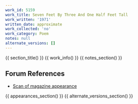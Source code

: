 ```yaml
---
work_id: 5159
work_title: Seven Feet By Three And One Half Feet Tall
work_written: '1971'
written_date: approximate
work_collected: 'no'
work_category: Poem
notes: null
alternate_versions: []
---
```


{{ section_title() }}
{{ work_info() }}
{{ notes_section() }}
## Forum References
- [Scan of magazine appearance](https://bukowskiforum.com/threads/meatball-8-1971-seven-feet-by-three-and-one-half-feet-tall-my-special-insanity.11445/)

{{ appearances_section() }}
{{ alternate_versions_section() }}
